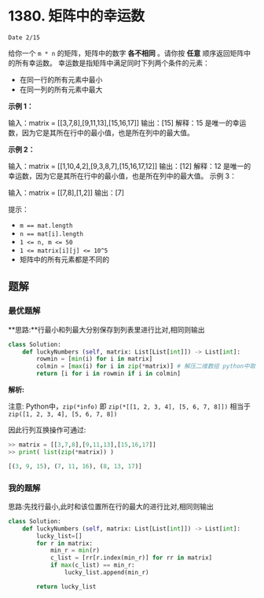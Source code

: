 # 1380. 矩阵中的幸运数
`Date 2/15`

给你一个 `m * n` 的矩阵，矩阵中的数字 **各不相同** 。请你按 **任意** 顺序返回矩阵中的所有幸运数。
幸运数是指矩阵中满足同时下列两个条件的元素：

- 在同一行的所有元素中最小
- 在同一列的所有元素中最大
 

**示例 1：**

输入：matrix = [[3,7,8],[9,11,13],[15,16,17]]
输出：[15]
解释：15 是唯一的幸运数，因为它是其所在行中的最小值，也是所在列中的最大值。

**示例 2：**

输入：matrix = [[1,10,4,2],[9,3,8,7],[15,16,17,12]]
输出：[12]
解释：12 是唯一的幸运数，因为它是其所在行中的最小值，也是所在列中的最大值。
示例 3：

输入：matrix = [[7,8],[1,2]]
输出：[7]
 

提示：

- `m == mat.length`
- `n == mat[i].length`
- `1 <= n, m <= 50`
- `1 <= matrix[i][j] <= 10^5`
- 矩阵中的所有元素都是不同的

## 题解

### 最优题解
**思路:**行最小和列最大分别保存到列表里进行比对,相同则输出

```python
class Solution:
    def luckyNumbers (self, matrix: List[List[int]]) -> List[int]:
        rowmin = [min(i) for i in matrix]
        colmin = [max(i) for i in zip(*matrix)] # 解压二维数组 python中取列的小trick
        return [i for i in rowmin if i in colmin]
```
**解析:**

注意: Python中，`zip(*info)` 即 `zip(*[[1, 2, 3, 4], [5, 6, 7, 8]])` 相当于 `zip([1, 2, 3, 4], [5, 6, 7, 8])`


因此行列互换操作可通过:

```python
>> matrix = [[3,7,8],[9,11,13],[15,16,17]]
>> print( list(zip(*matrix)) )

[(3, 9, 15), (7, 11, 16), (8, 13, 17)]

```

### 我的题解
思路:先找行最小,此时和该位置所在行的最大的进行比对,相同则输出
```python
class Solution:
    def luckyNumbers (self, matrix: List[List[int]]) -> List[int]:
        lucky_list=[]
        for r in matrix:
            min_r = min(r)
            c_list = [rr[r.index(min_r)] for rr in matrix]
            if max(c_list) == min_r:
                lucky_list.append(min_r)

        return lucky_list
```
